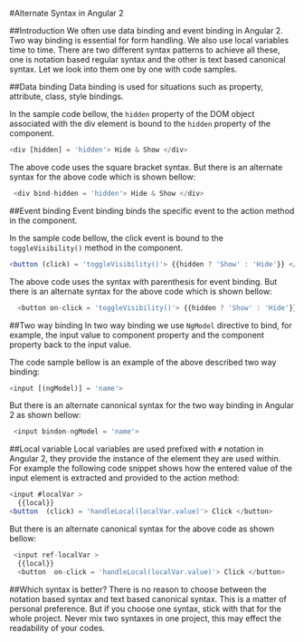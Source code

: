 #Alternate Syntax in Angular 2

##Introduction
We often use data binding and event binding in Angular 2.
Two way binding is essential for form handling. We also use 
local variables time to time. There are two different syntax patterns to achieve all these,
one is notation based regular syntax and the other is text based canonical syntax. 
Let we look into them one by one with code samples.

##Data binding
Data binding is used for situations such as property, attribute, class, style
bindings. 

In the sample code bellow, the `hidden` property of the DOM object associated with the div
element is bound to the `hidden` property of the component.

```typescript
<div [hidden] = 'hidden'> Hide & Show </div>
```

The above code uses the square bracket syntax. But there is an 
alternate syntax for the above code which is shown bellow:

```typescript
 <div bind-hidden = 'hidden'> Hide & Show </div>
```

##Event binding
Event binding binds the specific event to the action method in the component.

In the sample code bellow, the click event is bound to the `toggleVisibility()`
method in the component.

```typescript
<button (click) = 'toggleVisibility()'> {{hidden ? 'Show' : 'Hide'}} </button>
```

The above code uses the syntax with parenthesis for event binding. But there is an 
alternate syntax for the above code which is shown bellow:

```typescript
  <button on-click = 'toggleVisibility()'> {{hidden ? 'Show' : 'Hide'}} </button>
```
##Two way binding
In two way binding we use `NgModel` directive to bind, for example, the input value to component
property and the component property back to the input value.

The code sample bellow is an example of the above described two way binding:

```typescript
<input [(ngModel)] = 'name'>
```
But there is an alternate canonical syntax for the two way binding in Angular 2 as shown bellow:

```typescript
 <input bindon-ngModel = 'name'>
 ```
##Local variable
Local variables are used prefixed with `#` notation in Angular 2, they provide the instance of the 
element they are used within. For example the following code snippet shows how the entered value of 
the input element is extracted and provided to the action method:

```typescript
<input #localVar >
  {{local}}
<button  (click) = 'handleLocal(localVar.value)'> Click </button>
```
But there is an alternate canonical syntax for the above code as shown bellow:

```typescript
 <input ref-localVar >
  {{local}}
  <button  on-click = 'handleLocal(localVar.value)'> Click </button>
 ```

##Which syntax is better?
There is no reason to choose between the notation based syntax and text based canonical syntax.
This is a matter of personal preference. But if you choose one syntax, stick with that for the whole project.
Never mix two syntaxes in one project, this may effect the readability of your codes.





